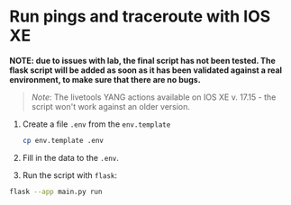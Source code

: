 # Run pings and traceroute with IOS XE

**NOTE: due to issues with lab, the final script has not been tested. The flask script will be added as soon as it has been validated against a real environment, to make sure that there are no bugs.** 

> *Note*: The livetools YANG actions available on IOS XE v. 17.15 - the script won't work against an older version.

1. Create a file `.env` from the `env.template`
    ```bash
    cp env.template .env
    ```

1. Fill in the data to the `.env`.

1. Run the script with `flask`:
```bash
flask --app main.py run
```
